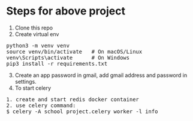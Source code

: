 # Steps for above project
1. Clone this repo<br>
2. Create virtual env<br>
<pre>
python3 -m venv venv
source venv/bin/activate   # On macOS/Linux
venv\Scripts\activate      # On Windows
pip3 install -r requirements.txt
</pre>
3. Create an app password in gmail, add gmail address and password in settings.
4. To start celery<br>
<pre>
1. create and start redis docker container
2. use celery command:
$ celery -A school_project.celery worker -l info 
</pre>
